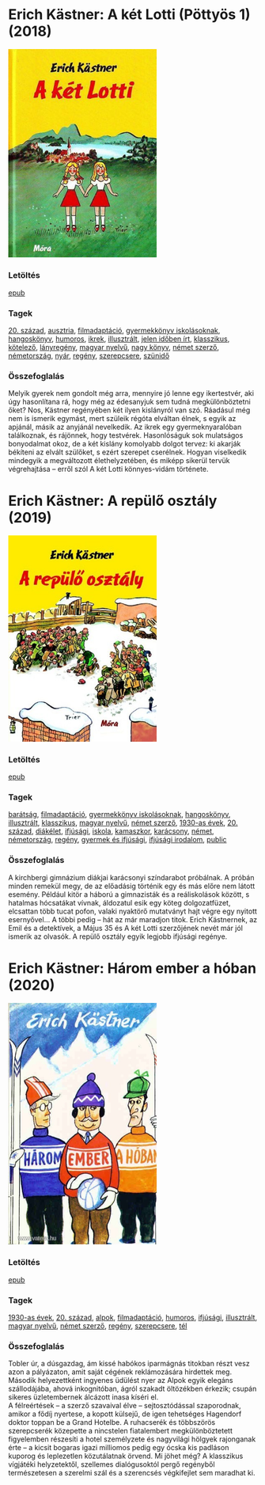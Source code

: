 # <a name="id_1199">Erich Kästner: A két Lotti (Pöttyös 1) (2018)</a>
<img src="https://github.com/BercziSandor/calibre_lib/raw/main/libs/main/Erich%20Kastner/A%20ket%20Lotti%20%281199%29/cover.jpg" alt="cover" width="300"/>

### Letöltés
[epub](https://github.com/BercziSandor/calibre_lib/raw/main/libs/main/Erich%20Kastner/A%20ket%20Lotti%20%281199%29/A%20ket%20Lotti%20-%20Erich%20Kastner.epub)

### Tagek
[20. század](https://github.com/berczisandor/calibre_lib/libs/main/_tags/20.%20sz%c3%a1zad.md), [ausztria](https://github.com/berczisandor/calibre_lib/libs/main/_tags/ausztria.md), [filmadaptáció](https://github.com/berczisandor/calibre_lib/libs/main/_tags/filmadapt%c3%a1ci%c3%b3.md), [gyermekkönyv iskolásoknak](https://github.com/berczisandor/calibre_lib/libs/main/_tags/gyermekk%c3%b6nyv%20iskol%c3%a1soknak.md), [hangoskönyv](https://github.com/berczisandor/calibre_lib/libs/main/_tags/hangosk%c3%b6nyv.md), [humoros](https://github.com/berczisandor/calibre_lib/libs/main/_tags/humoros.md), [ikrek](https://github.com/berczisandor/calibre_lib/libs/main/_tags/ikrek.md), [illusztrált](https://github.com/berczisandor/calibre_lib/libs/main/_tags/illusztr%c3%a1lt.md), [jelen időben írt](https://github.com/berczisandor/calibre_lib/libs/main/_tags/jelen%20id%c5%91ben%20%c3%adrt.md), [klasszikus](https://github.com/berczisandor/calibre_lib/libs/main/_tags/klasszikus.md), [kötelező](https://github.com/berczisandor/calibre_lib/libs/main/_tags/k%c3%b6telez%c5%91.md), [lányregény](https://github.com/berczisandor/calibre_lib/libs/main/_tags/l%c3%a1nyreg%c3%a9ny.md), [magyar nyelvű](https://github.com/berczisandor/calibre_lib/libs/main/_tags/magyar%20nyelv%c5%b1.md), [nagy könyv](https://github.com/berczisandor/calibre_lib/libs/main/_tags/nagy%20k%c3%b6nyv.md), [német szerző](https://github.com/berczisandor/calibre_lib/libs/main/_tags/n%c3%a9met%20szerz%c5%91.md), [németország](https://github.com/berczisandor/calibre_lib/libs/main/_tags/n%c3%a9metorsz%c3%a1g.md), [nyár](https://github.com/berczisandor/calibre_lib/libs/main/_tags/ny%c3%a1r.md), [regény](https://github.com/berczisandor/calibre_lib/libs/main/_tags/reg%c3%a9ny.md), [szerepcsere](https://github.com/berczisandor/calibre_lib/libs/main/_tags/szerepcsere.md), [szünidő](https://github.com/berczisandor/calibre_lib/libs/main/_tags/sz%c3%bcnid%c5%91.md)

### Összefoglalás
<div>
<p>Melyik gyerek nem gondolt még arra, mennyire jó lenne egy ikertestvér, aki úgy hasonlítana rá, hogy még az édesanyjuk sem tudná megkülönböztetni őket? Nos, Kästner regényében két ilyen kislányról van szó. Ráadásul még nem is ismerik egymást, mert szüleik régóta elváltan élnek, s egyik az apjánál, másik az anyjánál nevelkedik. Az ikrek egy gyermeknyaralóban találkoznak, és rájönnek, hogy testvérek. Hasonlóságuk sok mulatságos bonyodalmat okoz, de a két kislány komolyabb dolgot tervez: ki akarják békíteni az elvált szülőket, s ezért szerepet cserélnek. Hogyan viselkedik mindegyik a megváltozott élethelyzetében, és miképp sikerül tervük végrehajtása – erről szól A két Lotti könnyes-vidám története.</p></div>


# <a name="id_964">Erich Kästner: A repülő osztály (2019)</a>
<img src="https://github.com/BercziSandor/calibre_lib/raw/main/libs/main/Erich%20Kastner/A%20repulo%20osztaly%20%28964%29/cover.jpg" alt="cover" width="300"/>

### Letöltés
[epub](https://github.com/BercziSandor/calibre_lib/raw/main/libs/main/Erich%20Kastner/A%20repulo%20osztaly%20%28964%29/A%20repulo%20osztaly%20-%20Erich%20Kastner.epub)

### Tagek
[barátság](https://github.com/berczisandor/calibre_lib/libs/main/_tags/bar%c3%a1ts%c3%a1g.md), [filmadaptáció](https://github.com/berczisandor/calibre_lib/libs/main/_tags/filmadapt%c3%a1ci%c3%b3.md), [gyermekkönyv iskolásoknak](https://github.com/berczisandor/calibre_lib/libs/main/_tags/gyermekk%c3%b6nyv%20iskol%c3%a1soknak.md), [hangoskönyv](https://github.com/berczisandor/calibre_lib/libs/main/_tags/hangosk%c3%b6nyv.md), [illusztrált](https://github.com/berczisandor/calibre_lib/libs/main/_tags/illusztr%c3%a1lt.md), [klasszikus](https://github.com/berczisandor/calibre_lib/libs/main/_tags/klasszikus.md), [magyar nyelvű](https://github.com/berczisandor/calibre_lib/libs/main/_tags/magyar%20nyelv%c5%b1.md), [német szerző](https://github.com/berczisandor/calibre_lib/libs/main/_tags/n%c3%a9met%20szerz%c5%91.md), [1930-as évek](https://github.com/berczisandor/calibre_lib/libs/main/_tags/1930-as%20%c3%a9vek.md), [20. század](https://github.com/berczisandor/calibre_lib/libs/main/_tags/20.%20sz%c3%a1zad.md), [diákélet](https://github.com/berczisandor/calibre_lib/libs/main/_tags/di%c3%a1k%c3%a9let.md), [ifjúsági](https://github.com/berczisandor/calibre_lib/libs/main/_tags/ifj%c3%bas%c3%a1gi.md), [iskola](https://github.com/berczisandor/calibre_lib/libs/main/_tags/iskola.md), [kamaszkor](https://github.com/berczisandor/calibre_lib/libs/main/_tags/kamaszkor.md), [karácsony](https://github.com/berczisandor/calibre_lib/libs/main/_tags/kar%c3%a1csony.md), [német](https://github.com/berczisandor/calibre_lib/libs/main/_tags/n%c3%a9met.md), [németország](https://github.com/berczisandor/calibre_lib/libs/main/_tags/n%c3%a9metorsz%c3%a1g.md), [regény](https://github.com/berczisandor/calibre_lib/libs/main/_tags/reg%c3%a9ny.md), [gyermek és ifjúsági](https://github.com/berczisandor/calibre_lib/libs/main/_tags/gyermek%20%c3%a9s%20ifj%c3%bas%c3%a1gi.md), [ifjúsági irodalom](https://github.com/berczisandor/calibre_lib/libs/main/_tags/ifj%c3%bas%c3%a1gi%20irodalom.md), [public](https://github.com/berczisandor/calibre_lib/libs/main/_tags/public.md)

### Összefoglalás
<p class="description">A kirchbergi gimnázium diákjai karácsonyi színdarabot próbálnak. A próbán minden remekül megy, de az előadásig történik egy és más előre nem látott esemény. Például kitör a háború a gimnazisták és a reáliskolások között, s hatalmas hócsatákat vívnak, áldozatul esik egy köteg dolgozatfüzet, elcsattan több tucat pofon, valaki nyaktörő mutatványt hajt végre egy nyitott esernyővel… A többi pedig – hát az már maradjon titok. Erich Kästnernek, az Emil és a detektívek, a Május 35 és A két Lotti szerzőjének nevét már jól ismerik az olvasók. A repülő osztály egyik legjobb ifjúsági regénye.</p>


# <a name="id_667">Erich Kästner: Három ember a hóban (2020)</a>
<img src="https://github.com/BercziSandor/calibre_lib/raw/main/libs/main/Erich%20Kastner/Harom%20ember%20a%20hoban%20%28667%29/cover.jpg" alt="cover" width="300"/>

### Letöltés
[epub](https://github.com/BercziSandor/calibre_lib/raw/main/libs/main/Erich%20Kastner/Harom%20ember%20a%20hoban%20%28667%29/Harom%20ember%20a%20hoban%20-%20Erich%20Kastner.epub)

### Tagek
[1930-as évek](https://github.com/berczisandor/calibre_lib/libs/main/_tags/1930-as%20%c3%a9vek.md), [20. század](https://github.com/berczisandor/calibre_lib/libs/main/_tags/20.%20sz%c3%a1zad.md), [alpok](https://github.com/berczisandor/calibre_lib/libs/main/_tags/alpok.md), [filmadaptáció](https://github.com/berczisandor/calibre_lib/libs/main/_tags/filmadapt%c3%a1ci%c3%b3.md), [humoros](https://github.com/berczisandor/calibre_lib/libs/main/_tags/humoros.md), [ifjúsági](https://github.com/berczisandor/calibre_lib/libs/main/_tags/ifj%c3%bas%c3%a1gi.md), [illusztrált](https://github.com/berczisandor/calibre_lib/libs/main/_tags/illusztr%c3%a1lt.md), [magyar nyelvű](https://github.com/berczisandor/calibre_lib/libs/main/_tags/magyar%20nyelv%c5%b1.md), [német szerző](https://github.com/berczisandor/calibre_lib/libs/main/_tags/n%c3%a9met%20szerz%c5%91.md), [regény](https://github.com/berczisandor/calibre_lib/libs/main/_tags/reg%c3%a9ny.md), [szerepcsere](https://github.com/berczisandor/calibre_lib/libs/main/_tags/szerepcsere.md), [tél](https://github.com/berczisandor/calibre_lib/libs/main/_tags/t%c3%a9l.md)

### Összefoglalás
<div>
<p>Tobler úr, a dúsgazdag, ám kissé habókos iparmágnás titokban részt vesz azon a pályázaton, amit saját cégének reklámozására hirdettek meg. Második helyezettként ingyenes üdülést nyer az Alpok egyik elegáns szállodájába, ahová inkognitóban, ágról szakadt öltözékben érkezik; csupán sikeres üzletembernek álcázott inasa kíséri el.<br>A félreértések – a szerző szavaival élve – sejtosztódással szaporodnak, amikor a fődíj nyertese, a kopott külsejű, de igen tehetséges Hagendorf doktor toppan be a Grand Hotelbe. A ruhacserék és többszörös szerepcserék közepette a nincstelen fiatalembert megkülönböztetett figyelemben részesíti a hotel személyzete és nagyvilági hölgyek rajonganak érte – a kicsit bogaras igazi milliomos pedig egy ócska kis padláson kuporog és leplezetlen közutálatnak örvend. Mi jöhet még? A klasszikus vígjátéki helyzetektől, szellemes dialógusoktól pergő regényből természetesen a szerelmi szál és a szerencsés végkifejlet sem maradhat ki.</p></div>


